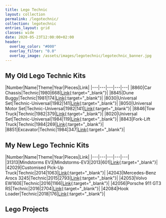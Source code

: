 ```yaml
---
title: Lego Technic
layout: collection
permalink: /legotechnic/
collection: legotechnic
entries_layout: grid
classes: wide
date: 2020-05-23T12:00:00+02:00
header:
  overlay_color: "#000"
  overlay_filter: "0.0"
  overlay_image: /assets/images/legotechnic/legotechnic_banner.jpg
---
```


## My Old Lego Technic Kits

|Number|Name|Theme|Year|Pieces|Link|
|---|---|---|---|---|
|8860|Car Chassis|Technic|1980|668|[Link](https://brickset.com/sets/8860-1){:target="_blank"}|
|8845|Dune Buggy|Technic|1981|174|[Link](https://brickset.com/sets/8845-1){:target="_blank"}|
|8030|Universal Set|Technic-Universal|1982|141|[Link](https://brickset.com/sets/8030-1){:target="_blank"}|
|8050|Universal Motor Set|Technic-Universal|1982|141|[Link](https://brickset.com/sets/8050-1){:target="_blank"}|
|8846|Tow Truck|Technic|1982|379|[Link](https://brickset.com/sets/8846-1){:target="_blank"}|
|8020|Universal Set|Technic-Universal|1984|119|[Link](https://brickset.com/sets/8020-1){:target="_blank"}|
|8843|Fork-Lift Truck|Technic|1984|269|[Link](https://brickset.com/sets/8843-1){:target="_blank"}|
|8851|Excavator|Technic|1984|347|[Link](https://brickset.com/sets/8851-1){:target="_blank"}|

## My New Lego Technic Kits

|Number|Name|Theme|Year|Pieces|Link|
|---|---|---|---|---|
|31313|Mindstorms EV3|Mindstorms-EV3|2013|601|[Link](https://brickset.com/sets/31313-1){:target="_blank"}|
|42029|Customised Pick-Up Truck|Technic|2014|1063|[Link](https://brickset.com/sets/42029-1){:target="_blank"}|
|42043|Mercedes-Benz Arocs 3245|Technic|2015|2793|[Link](https://brickset.com/sets/42043-1){:target="_blank"}|
|42053|Volvo EW160E|Technic|2016|1166|[Link](https://brickset.com/sets/42053-1){:target="_blank"}|
|42056|Porsche 911 GT3 RS|Technic|2016|2704|[Link](https://brickset.com/sets/42056-1){:target="_blank"}|
|42084|Hook Loader|Technic|2018|176|[Link](https://brickset.com/sets/42084-1){:target="_blank"}|

## Lego Projects



